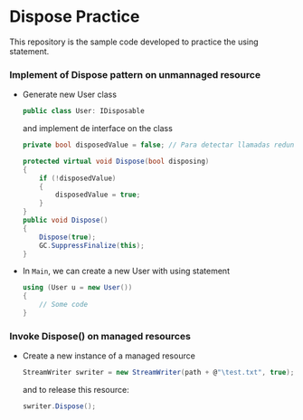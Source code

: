 # Dispose Practice

This repository is the sample code developed to practice the using statement.


### Implement of Dispose pattern on unmannaged resource

  *	Generate new User class
    ```C#
	public class User: IDisposable
	```
	and implement de interface on the class
	```C#
	private bool disposedValue = false; // Para detectar llamadas redundantes

	protected virtual void Dispose(bool disposing)
	{
		if (!disposedValue)
		{
			disposedValue = true;
		}
	}
	public void Dispose()
	{
		Dispose(true);
		GC.SuppressFinalize(this);
	}
	```


*   In  `Main`, we can create a new User with using statement
	```C#
	using (User u = new User())
	{
        // Some code	
    }
    ```

### Invoke Dispose() on managed resources

  *	Create a new instance of a managed resource
    ```C#
	StreamWriter swriter = new StreamWriter(path + @"\test.txt", true);
	```
    and to release this resource:
    ```C#
    swriter.Dispose();
    ```



